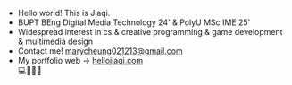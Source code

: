 - Hello world! This is Jiaqi.
- BUPT BEng Digital Media Technology 24' & PolyU MSc IME 25'
- Widespread interest in cs & creative programming & game development & multimedia design
- Contact me! marycheung021213@gmail.com
- My portfolio web -> [hellojiaqi.com](https://hellojiaqi.com) <br>
  💻👾🔮🖤
<!---
marycheung021213/marycheung021213 is a ✨ special ✨ repository because its `README.md` (this file) appears on your GitHub profile.
You can click the Preview link to take a look at your changes.
--->
